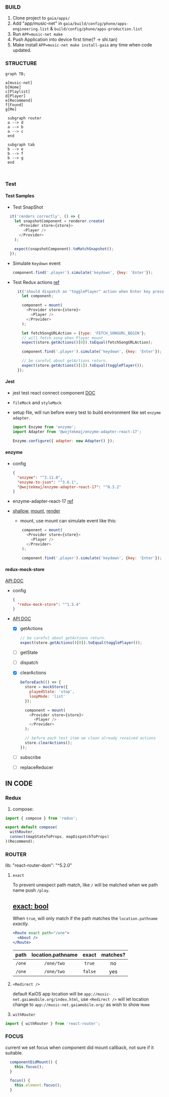 ### BUILD

1. Clone project to `gaia/apps/`
2. Add "app/music-net" in `gaia/build/config/phone/apps-engineering.list` & `build/config/phone/apps-production.list`
3. Run `APP=music-net make`
4. Push Application into device first time(? -> shi.tan)
5. Make install `APP=music-net make install-gaia` any time when code updated.

### STRUCTURE

```mermaid
graph TB;

a[music-net]
b[Home]
c[Playlist]
d[Player]
e[Recommend]
f[Found]
g[Me]

 subgraph router
 a --> d
 a --> b
 a --> c
 end
 
 subgraph tab
 b --> e
 b --> f
 b --> g
 end



```


### Test
#### Test Samples
- Test SnapShot
```javascript
  it('renders correctly', () => {
    let snapshotComponent = renderer.create(
      <Provider store={store}>
        <Player />
      </Provider>
    );

    expect(snapshotComponent).toMatchSnapshot();
  });
```

- Simulate `Keydown` event
  ```javascript
  component.find('.player').simulate('keydown', {key: 'Enter'});
  ```

- Test Redux actions [ref](https://www.digitalocean.com/community/tutorials/react-testing-redux-actions)
  ```javascript
    it('should dispatch an "togglePlayer" action when Enter key pressed', () => {
      let component;

      component = mount(
        <Provider store={store}>
          <Player />
        </Provider>
      );

      let fetchSongURLAction = {type: 'FETCH_SONGURL_BEGIN'};
      // will fetch song when Player mount
      expect(store.getActions()[0]).toEqual(fetchSongURLAction);

      component.find('.player').simulate('keydown', {key: 'Enter'});

      // be careful about getActions return.
      expect(store.getActions()[1]).toEqual(togglePlayer());
    });
  ```


#### Jest
- jest test react connect component [DOC](https://www.robinwieruch.de/react-connected-component-test)

- `fileMock` and `styleMock`

- setup file, will run before every test to build environment like set `enzyme adapter`.
  ```javascript
  import Enzyme from 'enzyme';
  import Adapter from '@wojtekmaj/enzyme-adapter-react-17';

  Enzyme.configure({ adapter: new Adapter() });
  ```

#### enzyme
- config
  ```json
  {
    "enzyme": "^3.11.0",
    "enzyme-to-json": "^3.6.1",
    "@wojtekmaj/enzyme-adapter-react-17": "^0.3.2"
  }
  ```
- enzyme-adapter-react-17
[ref](https://github.com/enzymejs/enzyme/issues/2429#issuecomment-679265564)


- [shallow](https://enzymejs.github.io/enzyme/docs/api/shallow.html), [mount](https://enzymejs.github.io/enzyme/docs/api/mount.html), [render](https://enzymejs.github.io/enzyme/docs/api/render.html)
  - mount, use mount can simulate event like this:
  ```javascript
      component = mount(
        <Provider store={store}>
          <Player />
        </Provider>
      );

      component.find('.player').simulate('keydown', {key: 'Enter'});
  ```
#### redux-mock-store
 [API DOC](https://github.com/reduxjs/redux-mock-store#api)

- config
  ```json
  {
    "redux-mock-store": "^1.5.4"
  }
  ```
- [API DOC](https://github.com/reduxjs/redux-mock-store#api)
  - [x] getActions
    ```javascript
    // be careful about getActions return.
    expect(store.getActions()[0]).toEqual(togglePlayer());
    ```
  - [ ] getState
  - [ ] dispatch
  - [x] clearActions
    ```javascript
    beforeEach(() => {
      store = mockStore({
        playedState: 'stop',
        loopMode: 'list'
      });

      component = mount(
        <Provider store={store}>
          <Player />
        </Provider>
      );

      // before each test item we clean already received actions
      store.clearActions();
    });
    ```
  - [ ] subscribe
  - [ ] replaceReducer


## IN CODE
### Redux
1. compose:
```javascript
import { compose } from 'redux';

export default compose(
  withRouter,
  connect(mapStateToProps, mapDispatchToProps)
)(Recommend);
```



### ROUTER

lib: "react-router-dom": "^5.2.0"

1. `exact`

   To prevent unexpect path match, like `/` will be matched when we path name push `/play`.

   ## [exact: bool](https://reactrouter.com/web/api/Route/exact-bool)

   When `true`, will only match if the path matches the `location.pathname` *exactly*.

   ```jsx
   <Route exact path="/one">
     <About />
   </Route>
   ```

   |  path  | location.pathname |  exact  | matches? |
   | :----: | :---------------: | :-----: | :------: |
   | `/one` |    `/one/two`     | `true`  |    no    |
   | `/one` |    `/one/two`     | `false` |   yes    |

2. `<Redirect />`

   default KaiOS app location will be `app://music-net.gaiamobile.org/index.html`, use `<Redirect />` will let location change to `app://music-net.gaiamobile.org/` as wish to show `Home`

3. `withRouter`
```javascript
import { withRouter } from 'react-router';
```


### FOCUS

current we set focus when component did mount callback, not sure if it suitable.

```js
  componentDidMount() {
    this.focus();
  }

  focus() {
    this.element.focus();
  }
```



